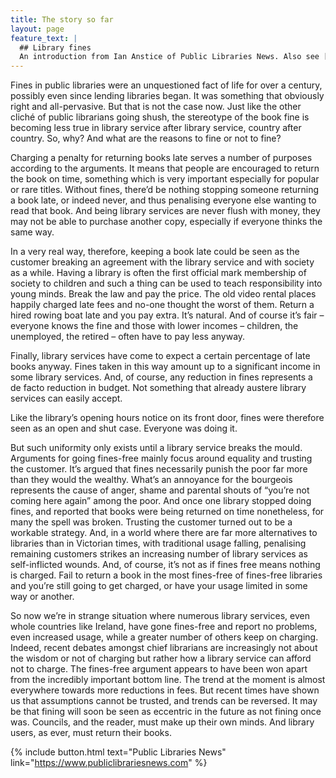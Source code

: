```yaml
---
title: The story so far
layout: page
feature_text: |
  ## Library fines
  An introduction from Ian Anstice of Public Libraries News. Also see [Abolishing fines: UK status](https://www.publiclibrariesnews.com/about-public-libraries-news/abolishing-fines), and [So you’re dependent on fines: The seven step plan to removing your addiction](https://www.publiclibrariesnews.com/about-public-libraries-news/abolishing-fines/so-youre-dependent-on-fines-the-seven-step-plan-to-removing-your-addiction).
---
```


Fines in public libraries were an unquestioned fact of life for over a century, possibly even since lending libraries began. It was something that obviously right and all-pervasive. But that is not the case now. Just like the other cliché of public librarians going shush, the stereotype of the book fine is becoming less true in library service after library service, country after country. So, why? And what are the reasons to fine or not to fine? 

Charging a penalty for returning books late serves a number of purposes according to the arguments. It means that people are encouraged to return the book on time, something which is very important especially for popular or rare titles. Without fines, there’d be nothing stopping someone returning a book late, or indeed never, and thus penalising everyone else wanting to read that book. And being library services are never flush with money, they may not be able to purchase another copy, especially if everyone thinks the same way.  

In a very real way, therefore, keeping a book late could be seen as the customer breaking an agreement with the library service and with society as a while. Having a library is often the first official mark membership of society to children and such a thing can be used to teach responsibility into young minds. Break the law and pay the price. The old video rental places happily charged late fees and no-one thought the worst of them. Return a hired rowing boat late and you pay extra. It’s natural. And of course it’s fair – everyone knows the fine and those with lower incomes – children, the unemployed, the retired – often have to pay less anyway.  

Finally, library services have come to expect a certain percentage of late books anyway. Fines taken in this way amount up to a significant income in some library services. And, of course, any reduction in fines represents a de facto reduction in budget. Not something that already austere library services can easily accept. 

Like the library’s opening hours notice on its front door, fines were therefore seen as an open and shut case. Everyone was doing it. 

But such uniformity only exists until a library service breaks the mould. Arguments for going fines-free mainly focus around equality and trusting the customer. It’s argued that fines necessarily punish the poor far more than they would the wealthy. What’s an annoyance for the bourgeois represents the cause of anger, shame and parental shouts of “you’re not coming here again” among the poor. And once one library stopped doing fines, and reported that books were being returned on time nonetheless, for many the spell was broken. Trusting the customer turned out to be a workable strategy. And, in a world where there are far more alternatives to libraries than in Victorian times, with traditional usage falling, penalising remaining customers strikes an increasing number of library services as self-inflicted wounds. And, of course, it’s not as if fines free means nothing is charged. Fail to return a book in the most fines-free of fines-free libraries and you’re still going to get charged, or have your usage limited in some way or another. 

So now we’re in strange situation where numerous library services, even whole countries like Ireland, have gone fines-free and report no problems, even increased usage, while a greater number of others keep on charging. Indeed, recent debates amongst chief librarians are increasingly not about the wisdom or not of charging but rather how a library service can afford not to charge. The fines-free argument appears to have been won apart from the incredibly important bottom line. The trend at the moment is almost everywhere towards more reductions in fees. But recent times have shown us that assumptions cannot be trusted, and trends can be reversed. It may be that fining will soon be seen as eccentric in the future as not fining once was. Councils, and the reader, must make up their own minds. And library users, as ever, must return their books.

{% include button.html text="Public Libraries News" link="https://www.publiclibrariesnews.com" %}
